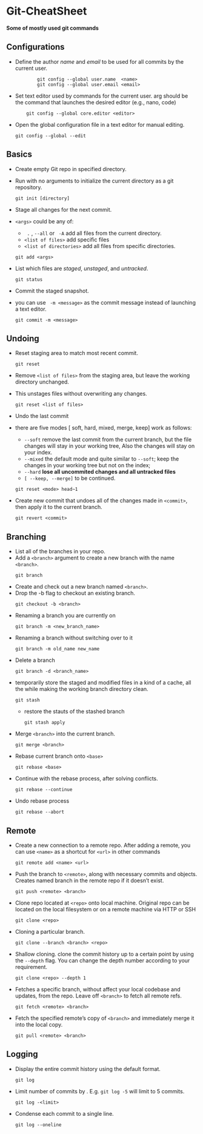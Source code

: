 # Git-CheatSheet

**Some of mostly used git commands**   

## Configurations

- Define the author *name* and *email* to be used for all commits by the current user.

	```
	        git config --global user.name  <name>
	        git config --global user.email <email>
	```

- Set text editor used by commands for the current user. arg should be the command that launches the desired editor (e.g., nano, code)

	```
	    git config --global core.editor <editor>
	```

- Open the global configuration file in a text editor for manual editing.

	```
	git config --global --edit
	```

## Basics

- Create empty Git repo in specified directory.
-  Run with no arguments to initialize the current directory as a git repository.
	```
	git init [directory]
	```
- Stage all changes  for the next commit.
- ```<args>``` could be any of:
	- ``` .``` , ```--all```   or ``` -A``` add all files from the current directory.
	- ```<list of files>``` add specific files
	- ```<list of directories>``` add all files from specific directories.
	
	```
	git add <args>
	```
	
- List which files are *staged*, *unstaged*, and *untracked*.

	```
	git status
	```
	
- Commit the staged snapshot.
- you can use ``` -m <message>``` as the commit message instead of launching a text editor.

	```
	git commit -m <message>
	```
	
	
## Undoing
- Reset staging area to match most recent commit.

	```
	git reset
	```
	
- Remove ```<list of files>``` from the staging area, but leave the working directory unchanged. 
- This unstages files without overwriting any changes.

	```
	git reset <list of files>
	```
	
- Undo the last commit
- there are five modes [ soft, hard, mixed, merge, keep] work as follows:
	- ```--soft``` remove the last commit from the current branch, but the file changes will stay in your working tree, Also the changes will stay on your index.
	- ```--mixed``` the default mode and quite similar to ```--soft```; keep the changes in your working tree but not on the index;
	- ```--hard``` **lose all uncommited changes and all untracked files**
	- ```[ --keep, --merge]``` to be continued.

	``` 
	git reset <mode> head~1
	```
	
- Create new commit that undoes all of the changes made in ```<commit>```, then apply it to the current branch.
    ```
    git revert <commit>
    ```


## Branching
- List all of the branches in your repo.
-  Add a ```<branch>``` argument to create a new branch with the name ```<branch>```.
	```
	git branch
	```
- Create  and check out a new branch named ```<branch>```.
- Drop the -b flag to checkout an existing branch.
	```
	git checkout -b <branch>
	```
- Renaming a branch you are currently on
	```
	git branch -m <new_branch_name>
	```
- Renaming a branch without switching over to it
    ```
    git branch -m old_name new_name
    ```
- Delete a branch
    ```
    git branch -d <branch_name>
    ```
- temporarily store the staged and modified files in a kind of a cache, all the while making the working branch directory clean.
    ```
    git stash
    ```
    - restore the stauts of the stashed branch
        ```
        git stash apply
        ```
- Merge ```<branch>``` into the current branch.
    ```
    git merge <branch>
    ```
- Rebase current branch onto ```<base>```
    ```
    git rebase <base>
    ```
- Continue with the rebase process, after solving conflicts.
    ```
    git rebase --continue
    ```
- Undo rebase process
    ```
    git rebase --abort
    ```

## Remote
- Create a new connection to a remote repo. After adding a remote,
you can use ```<name>``` as a shortcut for ```<url>``` in other commands
    ```
    git remote add <name> <url>
    ```
- Push the branch to ```<remote>```, along with necessary commits and
objects. Creates named branch in the remote repo if it doesn’t exist.
    ```
    git push <remote> <branch>
    ```
- Clone repo located at ```<repo>``` onto local machine. Original repo can be
located on the local filesystem or on a remote machine via HTTP or SSH
    ```
    git clone <repo>
    ```
- Cloning a particular branch.
    ```
    git clone --branch <branch> <repo>
    ```
- Shallow cloning. clone the commit history up to a certain point by using the ```--depth``` flag. You can change the depth number according to your requirement.
    ```
    git clone <repo> --depth 1
    ```
- Fetches a specific branch, without affect your local codebase and updates, from the repo. Leave off ```<branch>``` to fetch all remote refs.

    ```
    git fetch <remote> <branch>
    ```
- Fetch the specified remote’s copy of ```<branch>``` and immediately merge it into the local copy.
    ```
    git pull <remote> <branch>
    ```
## Logging
- Display the entire commit history using the default format.

	```
	git log
	```
	
- Limit number of commits by . E.g. ```git log -5``` will limit to 5 commits.

	```
	git log -<limit>
	```
	
- Condense each commit to a single line.
	
	```
	git log --oneline
	```
	
